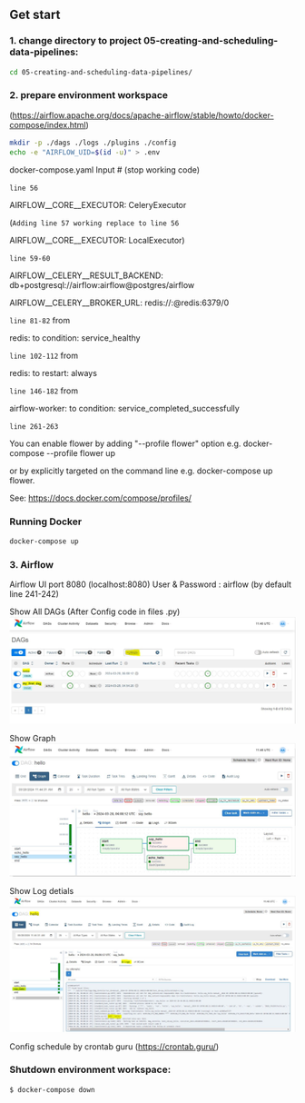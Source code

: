 ## Get start
### 1. change directory to project 05-creating-and-scheduling-data-pipelines:
```sh
cd 05-creating-and-scheduling-data-pipelines/
```

### 2. prepare environment workspace 
(https://airflow.apache.org/docs/apache-airflow/stable/howto/docker-compose/index.html)

```sh
mkdir -p ./dags ./logs ./plugins ./config
echo -e "AIRFLOW_UID=$(id -u)" > .env
```

docker-compose.yaml Input # (stop working code)

`line 56` 

AIRFLOW__CORE__EXECUTOR: CeleryExecutor 

(`Adding line 57 working replace to line 56`

AIRFLOW__CORE__EXECUTOR: LocalExecutor)

`line 59-60` 

 AIRFLOW__CELERY__RESULT_BACKEND: db+postgresql://airflow:airflow@postgres/airflow

 AIRFLOW__CELERY__BROKER_URL: redis://:@redis:6379/0

`line 81-82` from

 redis:
        to
   condition: service_healthy

`line 102-112` from

 redis:
        to
     restart: always

`line 146-182` from

 airflow-worker:
        to
       condition: service_completed_successfully

`line 261-263`

 You can enable flower by adding "--profile flower" option e.g. docker-compose --profile flower up

 or by explicitly targeted on the command line e.g. docker-compose up flower.

 See: https://docs.docker.com/compose/profiles/


### Running Docker

```sh
docker-compose up
```

### 3. Airflow
Airflow UI port 8080 (localhost:8080)
User & Password : airflow (by default line 241-242)

Show All DAGs (After Config code in files .py)
![DAGs](https://github.com/yana-a-pak/Assignments-dw-and-bi/blob/main/05-creating-and-scheduling-data-pipelines/Image/1.DAG.JPG)

Show Graph
![Graph](https://github.com/yana-a-pak/Assignments-dw-and-bi/blob/main/05-creating-and-scheduling-data-pipelines/Image/2.Graph.JPG)

Show Log detials
![Log](https://github.com/yana-a-pak/Assignments-dw-and-bi/blob/main/05-creating-and-scheduling-data-pipelines/Image/3.Log.JPG)

Config schedule by crontab guru (https://crontab.guru/)

### Shutdown environment workspace:
```sh
$ docker-compose down
```





